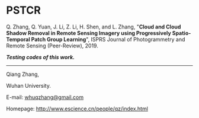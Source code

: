 # PSTCR
Q. Zhang, Q. Yuan, J. Li, Z. Li, H. Shen, and L. Zhang, "__Cloud and Cloud Shadow Removal in Remote Sensing Imagery using Progressively Spatio-Temporal Patch Group Learning__", ISPRS Journal of Photogrammetry and Remote Sensing (Peer-Review), 2019.

*__Testing codes of this work.__*

   
---------------   

Qiang Zhang,

Wuhan University.

E-mail: whuqzhang@gmail.com

Homepage: http://www.escience.cn/people/qz/index.html
